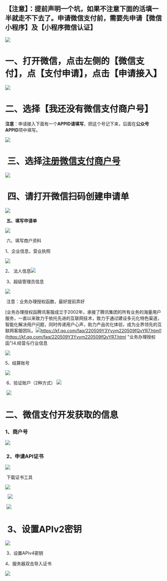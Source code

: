 ## 【注意】：提前声明一个坑，如果不注意下面的活填一半就走不下去了。申请微信支付前，需要先申请【微信小程序】及【小程序微信认证】

![](https://img-blog.csdnimg.cn/b50daf2a78e144efbe3769912f7141c6.png)

# **一、打开微信，点击左侧的【微信支付】，点【支付申请】，点击【申请接入】**

![](https://img-blog.csdnimg.cn/94081d319f884baf927e7f31d023ce8b.png)

# **二、选择【我还没有微信支付商户号】**

**注意**：申请接入下面有一个**APPID请填写**，把这个号记下来，后面在**公众号APPID**项中填写。

![](https://img-blog.csdnimg.cn/988ae94de3074e1eb0bc1f3ec7db07c7.png)

#  **三、选择[注册微信支付商户号](https://pay.weixin.qq.com/index.php/apply/applyment_home/guide_normal#none "注册微信支付商户号")**

![](https://img-blog.csdnimg.cn/62cffd842cb445dda108b4104678b34f.png)

#  四、请打开微信扫码创建申请单

![](https://img-blog.csdnimg.cn/43ef93edb18142d1bcf64206fac22a84.png)

 **五、填写申请单**

![](https://img-blog.csdnimg.cn/c755ed0f0d064bf2b13c36548bd2e7a9.png)

 六、填写商户资料

1、企业信息，营业执照

![](https://img-blog.csdnimg.cn/d48bf0bf14154cfa9633eedf81707f2a.png)

2、 法人信息![](https://img-blog.csdnimg.cn/b740c0455a714176a14473e71d37a3a9.png)

 3、超级管理员信息

![](https://img-blog.csdnimg.cn/2abc575033a64ddc9cef3988094b21af.png)

 注意：业务办理授权函数，最好提前弄好

[业务办理授权函腾讯客服成立于2002年，承接了腾讯集团的所有业务的海量用户服务，一直以来致力于依托先进的互联网技术，致力于通过建设多元化特色渠道，智能化解决用户问题，同时传递用户心声，助力产品优化体验，成为业界领先的互联网客服团队。![](https://csdnimg.cn/release/blog_editor_html/release2.2.3/ckeditor/plugins/CsdnLink/icons/icon-default.png?t=N176)https://kf.qq.com/faq/220509Y3Yvym220509fQvYR7.html](https://kf.qq.com/faq/220509Y3Yvym220509fQvYR7.html "业务办理授权函")4.经营与行业信息

![](https://img-blog.csdnimg.cn/e3e2c36c05844975a50d2b72375cf3e4.png)

5、结算账号

![](https://img-blog.csdnimg.cn/f53cfa1550694b9d903d5f01438886dc.png)

 6、验证账户（2种方式） ![](https://img-blog.csdnimg.cn/31ac9fa85fa34435a342577741f1c43c.png)

 ![](https://img-blog.csdnimg.cn/bb7c29201c3e4278ad32c641bd75bf04.png)

# 二、微信支付开发获取的信息

### **1、商户号**

![](https://img-blog.csdnimg.cn/36cdaa1549234f769c86743360f3de06.png)

###  2、申请API证书

![](https://img-blog.csdnimg.cn/fb3033f68be845e1a1e0c30cd626a5da.png)

 下载证书工具

![](https://img-blog.csdnimg.cn/a0432e8e9f134123a08dd5b9b251dec6.png)

  ![](https://img-blog.csdnimg.cn/1c70629cc5dc405899cef3ba5966b0fc.png)

 ![](https://img-blog.csdnimg.cn/44c35cba701940eab3099626f864eb58.png)

#  3、设置APIv2密钥

![](https://img-blog.csdnimg.cn/99ab391f4fd94953975cb43ffbd3426e.png)

 3、设置APIv4密钥

4、服务器双击导入证书

![](https://img-blog.csdnimg.cn/9b7e8d0816324057a83312962adf6d72.png)